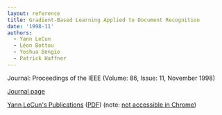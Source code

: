```yaml
---
layout: reference
title: Gradient-Based Learning Applied to Document Recognition
date: '1998-11'
authors:
  - Yann LeCun
  - Léon Bottou
  - Yoshua Bengio
  - Patrick Haffner
---
```

Journal: Proceedings of the IEEE (Volume: 86, Issue: 11, November 1998)

[Journal page](https://ieeexplore.ieee.org/document/726791)

[Yann LeCun's Publications](http://yann.lecun.com/exdb/publis/index.html#lecun-98)
([PDF](http://yann.lecun.com/exdb/publis/pdf/lecun-98.pdf))
(note: [not accessible in Chrome](https://twitter.com/ylecun/status/1628746102827630593))
